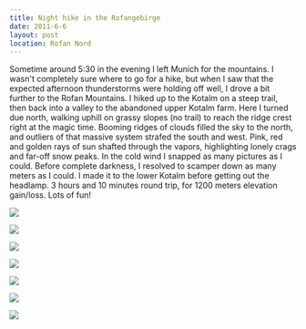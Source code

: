 ```yaml
---
title: Night hike in the Rofangebirge
date: 2011-6-6
layout: post
location: Rofan Nord
---
```


Sometime around 5:30 in the evening I left Munich for the mountains. I
wasn't completely sure where to go for a hike, but when I saw that the
expected afternoon thunderstorms were holding off well, I drove a bit further
to the Rofan Mountains. I hiked up to the Kotalm on a steep trail, then
back into a valley to the abandoned upper Kotalm farm. Here I turned due
north, walking uphill on grassy slopes (no trail) to reach the ridge crest
right at the magic time. Booming ridges of clouds filled the sky to the
north, and outliers of that massive system strafed the south and west.
Pink, red and golden rays of sun shafted through the vapors, highlighting
lonely crags and far-off snow peaks. In the cold wind I snapped as many
pictures as I could. Before complete darkness, I resolved to scamper down
as many meters as I could. I made it to the lower Kotalm before getting
out the headlamp. 3 hours and 10 minutes round trip, for 1200 meters elevation
gain/loss. Lots of fun!
  
  
[![](http://farm3.static.flickr.com/2177/5801446713_d5b493d59b.jpg)](http://www.flickr.com/photos/ripsawridge/5801446713/)
  
[![](http://farm3.static.flickr.com/2640/5802003698_f0c73b84ac.jpg)](http://www.flickr.com/photos/ripsawridge/5802003698/)
  
[![](http://farm6.static.flickr.com/5114/5801449621_7bcdd3a2fd.jpg)](http://www.flickr.com/photos/ripsawridge/5801449621/)
  
[![](http://farm3.static.flickr.com/2293/5802006348_937b0ca339.jpg)](http://www.flickr.com/photos/ripsawridge/5802006348/)
  
[![](http://farm4.static.flickr.com/3232/5802007162_d5a215f80d.jpg)](http://www.flickr.com/photos/ripsawridge/5802007162/)
  
[![](http://farm3.static.flickr.com/2307/5801452443_69d336b84e.jpg)](http://www.flickr.com/photos/ripsawridge/5801452443/)
  
[![](http://farm4.static.flickr.com/3459/5801453371_c7fd17a493.jpg)](http://www.flickr.com/photos/ripsawridge/5801453371/)
